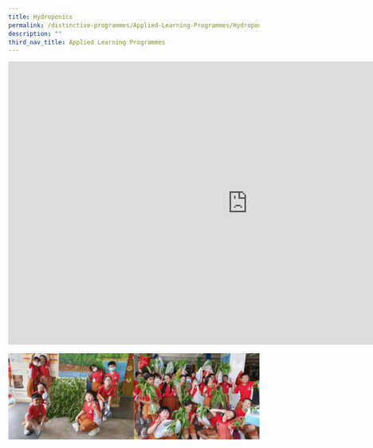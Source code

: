 ```yaml
---
title: Hydroponics
permalink: /distinctive-programmes/Applied-Learning-Programmes/Hydroponics/
description: ""
third_nav_title: Applied Learning Programmes
---
```

<iframe allowfullscreen="true" height="569" width="960" frameborder="0" src="https://docs.google.com/presentation/d/e/2PACX-1vQTCZuzezg--D3U5InGDJSTAL5unhMLgp0CAJyE66Fwt-SujTLFy_YzIDKuCWnNvA/embed?start=false&amp;loop=false&amp;delayms=3000"></iframe>

![](/images/hydroponics.jpg)

